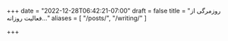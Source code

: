 +++
date = "2022-12-28T06:42:21-07:00"
draft = false
title = "روزمرگی از فعالیت روزانە..."
aliases = [
    "/posts/",
    "/writing/"
]

+++


